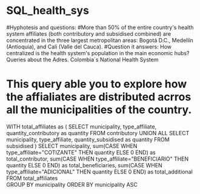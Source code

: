# SQL_health_sys
#Hyphotesis and questions:
#More than 50% of the entire country's health system affiliates (both contributory and subsidised combined) are concentrated in the three largest metropolitan areas: Bogotá D.C., Medellín (Antioquia), and Cali (Valle del Cauca).
#Question it answers: How centralized is the health system's population in the main economic hubs?
Queries about the Adres. Colombia´s National Health System

# This query able you to explore how the affialiates are distributed acrros all the municipalities of the country. 
WITH total_affiliates as ( 
	SELECT
		municipality,
		type_affiliate,
		quantity_contributory as quantity
		FROM contributory
	UNION ALL
	SELECT 
		municipality, 
		type_affiliate,
		quantity_subsidised as quantity
		FROM subsidised
)
SELECT
	municipality,
	sum(CASE WHEN type_affiliate="COTIZANTE" THEN quantity ELSE 0 END) as total_contributor,
	sum(CASE WHEN type_affiliate="BENEFICIARIO" THEN quantity ELSE 0 END) as total_beneficiaries,
	sum(CASE WHEN type_affiliate="ADICIONAL" THEN quantity ELSE 0 END) as total_additional
FROM total_affiliates	
GROUP BY municipality
ORDER BY municipality ASC
